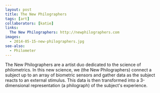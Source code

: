 ```yaml
---
layout: post
title: The New Philographers
tags: [art]
collaborators: [katie]
links:
  The New Philographers: http://newphilographers.com
images:
  - 2014-05-15-new-philographers.jpg
see-also:
  - Philometer
---
```

The New Philographers are a artist duo dedicated to the science of philometrics.  In this new science, we (the New Philographers) connect a subject up to an array of biometric sensors and gather data as the subject reacts to an external stimulus.  This data is then transformed into a 3-dimensional representation (a philograph) of the subject's experience.
